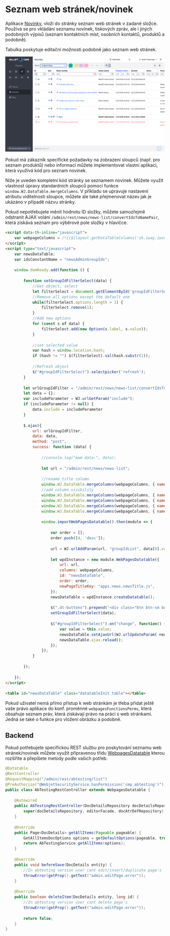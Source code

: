 # Seznam web stránek/novinek

Aplikace [Novinky](../../redactor/apps/news/README.md), vloží do stránky seznam web stránek v zadané složce. Používá se pro vkládání seznamu novinek, tiskových zpráv, ale i jiných podobných výpisů (seznam kontaktních míst, osobních kontaktů, produktů a podobně).

Tabulka poskytuje editační možnosti podobně jako seznam web stránek.

![](../../redactor/apps/news/admin-dt.png)

Pokud má zákazník specifické požadavky na zobrazení sloupců (např. pro seznam produktů) nebo informací můžete implementovat vlastní aplikaci, která využívá kód pro seznam novinek.

Níže je uveden kompletní kód stránky se seznamem novinek. Můžete využít vlastnost úpravy standardních sloupců pomocí funkce `window.WJ.DataTable.mergeColumns`. V příkladu se upravuje nastavení atributu viditelnosti sloupce, můžete ale také přejmenovat název jak je ukázáno v případě názvu stránky.

Pokud nepotřebujete měnit hodnotu ID složky, můžete samozřejmě odstranit AJAX volání `/admin/rest/news/news-list/convertIdsToNamePair`, která získává seznam pro výběrové pole složky v hlavičce.

```html
<script data-th-inline="javascript">
    var webpageColumns = /*[(${layout.getDataTableColumns('sk.iway.iwcm.doc.DocDetails')})]*/ '';
</script>
<script type="text/javascript">
    var newsDataTable;
    var idsConstantName = "newsAdminGroupIds";

    window.domReady.add(function () {

        function setGroupIdFilterSelect(data) {
            //Get object, select
            let filterSelect = document.getElementById('groupIdFilterSelect');
            //Remove all options except the default one
            while(filterSelect.options.length > 1) {
                filterSelect.remove(1);
            }
            //Add new options
            for (const s of data) {
                filterSelect.add(new Option(s.label, s.value));
            }

            //set selected value
            var hash = window.location.hash;
            if (hash != "") $(filterSelect).val(hash.substr(1));

            //Refresh object
            $("#groupIdFilterSelect").selectpicker('refresh');
        }

        let urlGroupIdFilter = "/admin/rest/news/news-list/convertIdsToNamePair?ids=constant:"+idsConstantName;
        let data = {};
        var includeParameter = WJ.urlGetParam("include");
        if (includeParameter != null) {
            data.include = includeParameter
        }

        $.ajax({
            url: urlGroupIdFilter,
            data: data,
            method: "post",
            success: function (data) {

                //console.log("mam data:", data);

                let url = "/admin/rest/news/news-list";

                //rename title column
                window.WJ.DataTable.mergeColumns(webpageColumns, { name: "title", title: WJ.translate("apps.news.newsTitle.js") });
                //add column visibility
                window.WJ.DataTable.mergeColumns(webpageColumns, { name: "publishStartDate", visible: true });
                window.WJ.DataTable.mergeColumns(webpageColumns, { name: "publishEndDate", visible: true });
                window.WJ.DataTable.mergeColumns(webpageColumns, { name: "htmlData", visible: true });
                window.WJ.DataTable.mergeColumns(webpageColumns, { name: "perexImage", visible: true });

                window.importWebPagesDatatable().then(module => {

                    var order = [];
                    order.push([4, 'desc']);

                    url = WJ.urlAddParam(url, "groupIdList", data[0].value);

                    let wpdInstance = new module.WebPagesDatatable({
                        url: url,
                        columns: webpageColumns,
                        id: "newsDataTable",
                        order: order,
                        newPageTitleKey: "apps.news.newsTitle.js",
                    });
                    newsDataTable = wpdInstance.createDatatable();

                    $(".dt-buttons").prepend('<div class="btn btn-sm buttons-select" id="groupSelect_wrapper"><label>[[#{editor.div_properties.section}]]</label><select class="form-select" id="groupIdFilterSelect"></select></div>');
                    setGroupIdFilterSelect(data);

                    $("#groupIdFilterSelect").on("change", function() {
                        var value = this.value;
                        newsDataTable.setAjaxUrl(WJ.urlUpdateParam( newsDataTable.getAjaxUrl() , "groupIdList", this.value));
                        newsDataTable.ajax.reload();
                    });
                });
            }

        });

    });
</script>

<table id="newsDataTable" class="datatableInit table"></table>
```

Pokud uživatel nemá přímo přístup k web stránkám je třeba přidat ještě vaše právo aplikace do konf. proměnné `webpagesFunctionsPerms`, která obsahuje seznam práv, která získávají právo na práci s web stránkami. Jedná se také o funkce pro vložení obrázku a podobně.

## Backend

Pokud potřebujete specifickou REST službu pro poskytování seznamu web stránek/novinek můžete využít připravenou třídu [WebpagesDatatable](../../../../src/main/java/sk/iway/iwcm/editor/rest/WebpagesDatatable.java) kterou rozšíříte a přepíšete metody podle vašich potřeb.

```java
@Datatable
@RestController
@RequestMapping("/admin/rest/abtesting/list")
@PreAuthorize("@WebjetSecurityService.hasPermission('cmp_abtesting')")
public class AbTestingRestController extends WebpagesDatatable {

    @Autowired
    public AbTestingRestController(DocDetailsRepository docDetailsRepository, EditorFacade editorFacade, DocAtrDefRepository docAtrDefRepository) {
        super(docDetailsRepository, editorFacade, docAtrDefRepository);
    }

    @Override
    public Page<DocDetails> getAllItems(Pageable pageable) {
        GetAllItemsDocOptions options = getDefaultOptions(pageable, true);
        return AbTestingService.getAllItems(options);
    }

    @Override
    public void beforeSave(DocDetails entity) {
        //In abtesting version user cant edit/insert/duplicate page's
        throwError(getProp().getText("admin.editPage.error"));
    }

    @Override
    public boolean deleteItem(DocDetails entity, long id) {
        //In abtesting version user cant delete page's
        throwError(getProp().getText("admin.editPage.error"));

        return false;
    }
}
```
